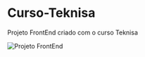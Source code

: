 # Curso-Teknisa
Projeto FrontEnd criado com o curso Teknisa

![Projeto FrontEnd](https://i.imgur.com/jnC0I8o.png)


